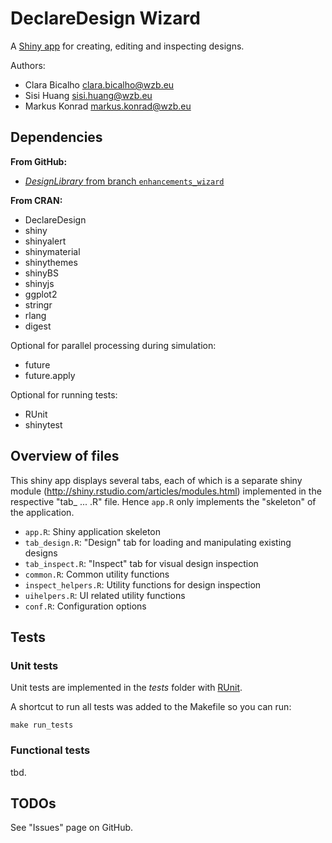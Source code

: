 # DeclareDesign Wizard

A [Shiny app](http://shiny.rstudio.com/) for creating, editing and inspecting designs.

Authors: 

- Clara Bicalho <clara.bicalho@wzb.eu>
- Sisi Huang <sisi.huang@wzb.eu>
- Markus Konrad <markus.konrad@wzb.eu>


## Dependencies

**From GitHub:**

- [*DesignLibrary* from branch `enhancements_wizard`](https://github.com/DeclareDesign/DesignLibrary/tree/enhancements_wizard)

**From CRAN:**

- DeclareDesign
- shiny
- shinyalert
- shinymaterial
- shinythemes
- shinyBS
- shinyjs
- ggplot2
- stringr
- rlang
- digest

Optional for parallel processing during simulation:

- future
- future.apply

Optional for running tests:

- RUnit
- shinytest


## Overview of files

This shiny app displays several tabs, each of which is a separate shiny module (http://shiny.rstudio.com/articles/modules.html) implemented in the respective "tab_ ... .R" file. Hence `app.R` only implements the "skeleton" of the application.

- `app.R`: Shiny application skeleton
- `tab_design.R`: "Design" tab for loading and manipulating existing designs
- `tab_inspect.R`: "Inspect" tab for visual design inspection
- `common.R`: Common utility functions
- `inspect_helpers.R`: Utility functions for design inspection
- `uihelpers.R`: UI related utility functions
- `conf.R`: Configuration options

## Tests

### Unit tests

Unit tests are implemented in the *tests* folder with [RUnit](https://cran.r-project.org/web/packages/RUnit/index.html).

A shortcut to run all tests was added to the Makefile so you can run:

```
make run_tests
```

### Functional tests

tbd.

## TODOs

See "Issues" page on GitHub.
